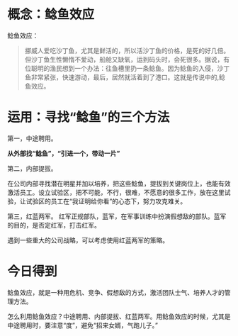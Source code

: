 # 概念：鲶鱼效应

鲶鱼效应：
> 挪威人爱吃沙丁鱼，尤其是鲜活的，所以活沙丁鱼的价格，是死的好几倍。但沙丁鱼生性懒惰不爱动，船舱又缺氧，运到码头时，会死很多。据说，有位聪明的渔民想到一个办法：往鱼槽里扔一条鲶鱼。因为鲶鱼的入侵，沙丁鱼非常紧张，快速游动，最后，居然就活着到了港口。这就是传说中的,鲶鱼效应。

# 运用：寻找“鲶鱼”的三个方法

第一，中途聘用。

**从外部找“鲶鱼”，“引进一个，带动一片”**

第二，内部提拔。

在公司内部寻找潜在明星并加以培养，把这些鲶鱼，提拔到关键岗位上，也能有效激活员工。设立试验区，把不可能，不行，很难，不愿意的很多工作，放在这里试验，让试验区的员工在“我证明给你看”的心态下，努力攻克难关。

第三，红蓝两军。
红军正规部队，蓝军，在军事训练中扮演假想敌的部队。蓝军的目的，是否定红军，打击红军。

遇到一些重大的公司战略，可以考虑使用红蓝两军的策略。

# 今日得到

鲶鱼效应，就是一种用危机、竞争、假想敌的方式，激活团队士气、培养人才的管理方法。

怎么利用鲶鱼效应？中途聘用、内部提拔、红蓝两军。用鲶鱼效应的时候，尤其是中途聘用时，要注意“度”，避免“招来女婿，气跑儿子。”


